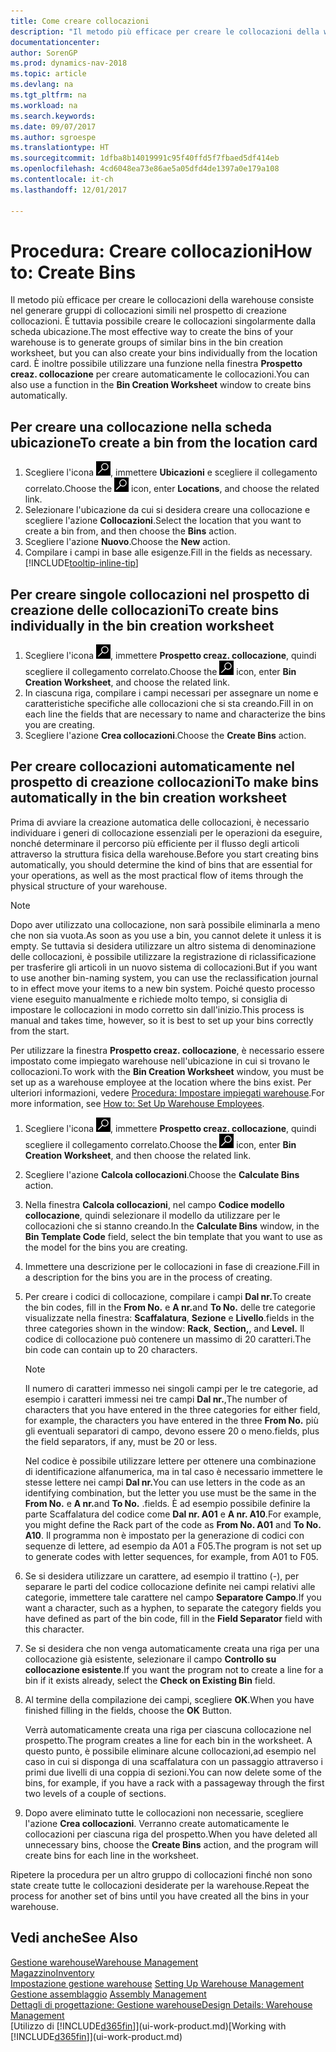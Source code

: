 ```yaml
---
title: Come creare collocazioni
description: "Il metodo più efficace per creare le collocazioni della warehouse consiste nel generare gruppi di collocazioni simili nel prospetto di creazione delle collocazioni. È tuttavia possibile creare le collocazioni singolarmente."
documentationcenter: 
author: SorenGP
ms.prod: dynamics-nav-2018
ms.topic: article
ms.devlang: na
ms.tgt_pltfrm: na
ms.workload: na
ms.search.keywords: 
ms.date: 09/07/2017
ms.author: sgroespe
ms.translationtype: HT
ms.sourcegitcommit: 1dfba8b14019991c95f40ffd5f7fbaed5df414eb
ms.openlocfilehash: 4cd6048ea73e86ae5a05dfd4de1397a0e179a108
ms.contentlocale: it-ch
ms.lasthandoff: 12/01/2017

---
```

# <a name="how-to-create-bins"></a><span data-ttu-id="22134-103">Procedura: Creare collocazioni</span><span class="sxs-lookup"><span data-stu-id="22134-103">How to: Create Bins</span></span>
<span data-ttu-id="22134-104">Il metodo più efficace per creare le collocazioni della warehouse consiste nel generare gruppi di collocazioni simili nel prospetto di creazione collocazioni. È tuttavia possibile creare le collocazioni singolarmente dalla scheda ubicazione.</span><span class="sxs-lookup"><span data-stu-id="22134-104">The most effective way to create the bins of your warehouse is to generate groups of similar bins in the bin creation worksheet, but you can also create your bins individually from the location card.</span></span> <span data-ttu-id="22134-105">È inoltre possibile utilizzare una funzione nella finestra **Prospetto creaz. collocazione** per creare automaticamente le collocazioni.</span><span class="sxs-lookup"><span data-stu-id="22134-105">You can also use a function in the **Bin Creation Worksheet** window to create bins automatically.</span></span>  

## <a name="to-create-a-bin-from-the-location-card"></a><span data-ttu-id="22134-106">Per creare una collocazione nella scheda ubicazione</span><span class="sxs-lookup"><span data-stu-id="22134-106">To create a bin from the location card</span></span>  
1.  <span data-ttu-id="22134-107">Scegliere l'icona ![Cerca pagina o report](media/ui-search/search_small.png "Cerca pagina o report"), immettere **Ubicazioni** e scegliere il collegamento correlato.</span><span class="sxs-lookup"><span data-stu-id="22134-107">Choose the ![Search for Page or Report](media/ui-search/search_small.png "Search for Page or Report icon") icon, enter **Locations**, and choose the related link.</span></span>  
2.  <span data-ttu-id="22134-108">Selezionare l'ubicazione da cui si desidera creare una collocazione e scegliere l'azione **Collocazioni**.</span><span class="sxs-lookup"><span data-stu-id="22134-108">Select the location that you want to create a bin from, and then choose the **Bins** action.</span></span>  
3. <span data-ttu-id="22134-109">Scegliere l'azione **Nuovo**.</span><span class="sxs-lookup"><span data-stu-id="22134-109">Choose the **New** action.</span></span>
4. <span data-ttu-id="22134-110">Compilare i campi in base alle esigenze.</span><span class="sxs-lookup"><span data-stu-id="22134-110">Fill in the fields as necessary.</span></span> [!INCLUDE[tooltip-inline-tip](includes/tooltip-inline-tip_md.md)]  

## <a name="to-create-bins-individually-in-the-bin-creation-worksheet"></a><span data-ttu-id="22134-111">Per creare singole collocazioni nel prospetto di creazione delle collocazioni</span><span class="sxs-lookup"><span data-stu-id="22134-111">To create bins individually in the bin creation worksheet</span></span>  
1.  <span data-ttu-id="22134-112">Scegliere l'icona ![Cerca pagina o report](media/ui-search/search_small.png "Cerca pagina o report"), immettere **Prospetto creaz. collocazione**, quindi scegliere il collegamento correlato.</span><span class="sxs-lookup"><span data-stu-id="22134-112">Choose the ![Search for Page or Report](media/ui-search/search_small.png "Search for Page or Report icon") icon, enter **Bin Creation Worksheet**, and choose the related link.</span></span>  
2.  <span data-ttu-id="22134-113">In ciascuna riga, compilare i campi necessari per assegnare un nome e caratteristiche specifiche alle collocazioni che si sta creando.</span><span class="sxs-lookup"><span data-stu-id="22134-113">Fill in on each line the fields that are necessary to name and characterize the bins you are creating.</span></span>  
3.  <span data-ttu-id="22134-114">Scegliere l'azione **Crea collocazioni**.</span><span class="sxs-lookup"><span data-stu-id="22134-114">Choose the **Create Bins** action.</span></span>  

## <a name="to-make-bins-automatically-in-the-bin-creation-worksheet"></a><span data-ttu-id="22134-115">Per creare collocazioni automaticamente nel prospetto di creazione collocazioni</span><span class="sxs-lookup"><span data-stu-id="22134-115">To make bins automatically in the bin creation worksheet</span></span>  
<span data-ttu-id="22134-116">Prima di avviare la creazione automatica delle collocazioni, è necessario individuare i generi di collocazione essenziali per le operazioni da eseguire, nonché determinare il percorso più efficiente per il flusso degli articoli attraverso la struttura fisica della warehouse.</span><span class="sxs-lookup"><span data-stu-id="22134-116">Before you start creating bins automatically, you should determine the kind of bins that are essential for your operations, as well as the most practical flow of items through the physical structure of your warehouse.</span></span>  

> [!NOTE]  
>  <span data-ttu-id="22134-117">Dopo aver utilizzato una collocazione, non sarà possibile eliminarla a meno che non sia vuota.</span><span class="sxs-lookup"><span data-stu-id="22134-117">As soon as you use a bin, you cannot delete it unless it is empty.</span></span> <span data-ttu-id="22134-118">Se tuttavia si desidera utilizzare un altro sistema di denominazione delle collocazioni, è possibile utilizzare la registrazione di riclassificazione per trasferire gli articoli in un nuovo sistema di collocazioni.</span><span class="sxs-lookup"><span data-stu-id="22134-118">But if you want to use another bin-naming system, you can use the reclassification journal to in effect move your items to a new bin system.</span></span> <span data-ttu-id="22134-119">Poiché questo processo viene eseguito manualmente e richiede molto tempo, si consiglia di impostare le collocazioni in modo corretto sin dall'inizio.</span><span class="sxs-lookup"><span data-stu-id="22134-119">This process is manual and takes time, however, so it is best to set up your bins correctly from the start.</span></span>  

<span data-ttu-id="22134-120">Per utilizzare la finestra **Prospetto creaz. collocazione**, è necessario essere impostato come impiegato warehouse nell'ubicazione in cui si trovano le collocazioni.</span><span class="sxs-lookup"><span data-stu-id="22134-120">To work with the **Bin Creation Worksheet** window, you must be set up as a warehouse employee at the location where the bins exist.</span></span> <span data-ttu-id="22134-121">Per ulteriori informazioni, vedere [Procedura: Impostare impiegati warehouse](warehouse-how-to-set-up-warehouse-employees.md).</span><span class="sxs-lookup"><span data-stu-id="22134-121">For more information, see [How to: Set Up Warehouse Employees](warehouse-how-to-set-up-warehouse-employees.md).</span></span>    

1.  <span data-ttu-id="22134-122">Scegliere l'icona ![Cerca pagina o report](media/ui-search/search_small.png "Cerca pagina o report"), immettere **Prospetto creaz. collocazione**, quindi scegliere il collegamento correlato.</span><span class="sxs-lookup"><span data-stu-id="22134-122">Choose the ![Search for Page or Report](media/ui-search/search_small.png "Search for Page or Report icon") icon, enter **Bin Creation Worksheet**, and then choose the related link.</span></span>  
2.  <span data-ttu-id="22134-123">Scegliere l'azione **Calcola collocazioni**.</span><span class="sxs-lookup"><span data-stu-id="22134-123">Choose the **Calculate Bins** action.</span></span>
3. <span data-ttu-id="22134-124">Nella finestra **Calcola collocazioni**, nel campo **Codice modello collocazione**, quindi selezionare il modello da utilizzare per le collocazioni che si stanno creando.</span><span class="sxs-lookup"><span data-stu-id="22134-124">In the **Calculate Bins** window, in the **Bin Template Code** field, select the bin template that you want to use as the model for the bins you are creating.</span></span>
4.  <span data-ttu-id="22134-125">Immettere una descrizione per le collocazioni in fase di creazione.</span><span class="sxs-lookup"><span data-stu-id="22134-125">Fill in a description for the bins you are in the process of creating.</span></span>  
5.  <span data-ttu-id="22134-126">Per creare i codici di collocazione, compilare i campi **Dal nr.**</span><span class="sxs-lookup"><span data-stu-id="22134-126">To create the bin codes, fill in the **From No.**</span></span> <span data-ttu-id="22134-127">e **A nr.**</span><span class="sxs-lookup"><span data-stu-id="22134-127">and **To No.**</span></span> <span data-ttu-id="22134-128">delle tre categorie visualizzate nella finestra: **Scaffalatura**, **Sezione** e **Livello**.</span><span class="sxs-lookup"><span data-stu-id="22134-128">fields in the three categories shown in the window: **Rack**, **Section,**, and **Level.**</span></span> <span data-ttu-id="22134-129">Il codice di collocazione può contenere un massimo di 20 caratteri.</span><span class="sxs-lookup"><span data-stu-id="22134-129">The bin code can contain up to 20 characters.</span></span>  

    > [!NOTE]  
    >  <span data-ttu-id="22134-130">Il numero di caratteri immesso nei singoli campi per le tre categorie, ad esempio i caratteri immessi nei tre campi **Dal nr.**,</span><span class="sxs-lookup"><span data-stu-id="22134-130">The number of characters that you have entered in the three categories for either field, for example, the characters you have entered in the three **From No.**</span></span> <span data-ttu-id="22134-131">più gli eventuali separatori di campo, devono essere 20 o meno.</span><span class="sxs-lookup"><span data-stu-id="22134-131">fields, plus the field separators, if any, must be 20 or less.</span></span>  

     <span data-ttu-id="22134-132">Nel codice è possibile utilizzare lettere per ottenere una combinazione di identificazione alfanumerica, ma in tal caso è necessario immettere le stesse lettere nei campi **Dal nr.**</span><span class="sxs-lookup"><span data-stu-id="22134-132">You can use letters in the code as an identifying combination, but the letter you use must be the same in the **From No.**</span></span> <span data-ttu-id="22134-133">e **A nr.**</span><span class="sxs-lookup"><span data-stu-id="22134-133">and **To No.**</span></span> <span data-ttu-id="22134-134">.</span><span class="sxs-lookup"><span data-stu-id="22134-134">fields.</span></span> <span data-ttu-id="22134-135">È ad esempio possibile definire la parte Scaffalatura del codice come **Dal nr. A01** e **A nr. A10**.</span><span class="sxs-lookup"><span data-stu-id="22134-135">For example, you might define the Rack part of the code as **From No. A01** and **To No. A10**.</span></span> <span data-ttu-id="22134-136">Il programma non è impostato per la generazione di codici con sequenze di lettere, ad esempio da A01 a F05.</span><span class="sxs-lookup"><span data-stu-id="22134-136">The program is not set up to generate codes with letter sequences, for example, from A01 to F05.</span></span>  

6.  <span data-ttu-id="22134-137">Se si desidera utilizzare un carattere, ad esempio il trattino (-), per separare le parti del codice collocazione definite nei campi relativi alle categorie, immettere tale carattere nel campo **Separatore Campo**.</span><span class="sxs-lookup"><span data-stu-id="22134-137">If you want a character, such as a hyphen, to separate the category fields you have defined as part of the bin code, fill in the **Field Separator** field with this character.</span></span>  
7.  <span data-ttu-id="22134-138">Se si desidera che non venga automaticamente creata una riga per una collocazione già esistente, selezionare il campo **Controllo su collocazione esistente**.</span><span class="sxs-lookup"><span data-stu-id="22134-138">If you want the program not to create a line for a bin if it exists already, select the **Check on Existing Bin** field.</span></span>  
8. <span data-ttu-id="22134-139">Al termine della compilazione dei campi, scegliere **OK**.</span><span class="sxs-lookup"><span data-stu-id="22134-139">When you have finished filling in the fields, choose the **OK** Button.</span></span>

    <span data-ttu-id="22134-140">Verrà automaticamente creata una riga per ciascuna collocazione nel prospetto.</span><span class="sxs-lookup"><span data-stu-id="22134-140">The program creates a line for each bin in the worksheet.</span></span> <span data-ttu-id="22134-141">A questo punto, è possibile eliminare alcune collocazioni,ad esempio nel caso in cui si disponga di una scaffalatura con un passaggio attraverso i primi due livelli di una coppia di sezioni.</span><span class="sxs-lookup"><span data-stu-id="22134-141">You can now delete some of the bins, for example, if you have a rack with a passageway through the first two levels of a couple of sections.</span></span>  

9. <span data-ttu-id="22134-142">Dopo avere eliminato tutte le collocazioni non necessarie, scegliere l'azione **Crea collocazioni**. Verranno create automaticamente le collocazioni per ciascuna riga del prospetto.</span><span class="sxs-lookup"><span data-stu-id="22134-142">When you have deleted all unnecessary bins, choose the **Create Bins** action, and the program will create bins for each line in the worksheet.</span></span>  

<span data-ttu-id="22134-143">Ripetere la procedura per un altro gruppo di collocazioni finché non sono state create tutte le collocazioni desiderate per la warehouse.</span><span class="sxs-lookup"><span data-stu-id="22134-143">Repeat the process for another set of bins until you have created all the bins in your warehouse.</span></span>  

## <a name="see-also"></a><span data-ttu-id="22134-144">Vedi anche</span><span class="sxs-lookup"><span data-stu-id="22134-144">See Also</span></span>  
[<span data-ttu-id="22134-145">Gestione warehouse</span><span class="sxs-lookup"><span data-stu-id="22134-145">Warehouse Management</span></span>](warehouse-manage-warehouse.md)  
[<span data-ttu-id="22134-146">Magazzino</span><span class="sxs-lookup"><span data-stu-id="22134-146">Inventory</span></span>](inventory-manage-inventory.md)  
<span data-ttu-id="22134-147">[Impostazione gestione warehouse](warehouse-setup-warehouse.md)   </span><span class="sxs-lookup"><span data-stu-id="22134-147">[Setting Up Warehouse Management](warehouse-setup-warehouse.md)   </span></span>  
<span data-ttu-id="22134-148">[Gestione assemblaggio](assembly-assemble-items.md)  </span><span class="sxs-lookup"><span data-stu-id="22134-148">[Assembly Management](assembly-assemble-items.md)  </span></span>  
[<span data-ttu-id="22134-149">Dettagli di progettazione: Gestione warehouse</span><span class="sxs-lookup"><span data-stu-id="22134-149">Design Details: Warehouse Management</span></span>](design-details-warehouse-management.md)  
<span data-ttu-id="22134-150">[Utilizzo di [!INCLUDE[d365fin](includes/d365fin_md.md)]](ui-work-product.md)</span><span class="sxs-lookup"><span data-stu-id="22134-150">[Working with [!INCLUDE[d365fin](includes/d365fin_md.md)]](ui-work-product.md)</span></span>

